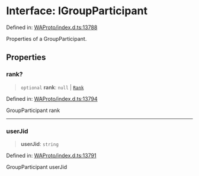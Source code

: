 # Interface: IGroupParticipant

Defined in: [WAProto/index.d.ts:13788](https://github.com/Fokusdotid/Baileys/blob/eb819228f591f9a29a091aefc3a8c91a38d77089/WAProto/index.d.ts#L13788)

Properties of a GroupParticipant.

## Properties

### rank?

> `optional` **rank**: `null` \| [`Rank`](../namespaces/GroupParticipant/enumerations/Rank.md)

Defined in: [WAProto/index.d.ts:13794](https://github.com/Fokusdotid/Baileys/blob/eb819228f591f9a29a091aefc3a8c91a38d77089/WAProto/index.d.ts#L13794)

GroupParticipant rank

***

### userJid

> **userJid**: `string`

Defined in: [WAProto/index.d.ts:13791](https://github.com/Fokusdotid/Baileys/blob/eb819228f591f9a29a091aefc3a8c91a38d77089/WAProto/index.d.ts#L13791)

GroupParticipant userJid
